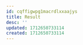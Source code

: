```yaml
---
id: cqffigwpg1macrdlxxaajys
title: Result
desc: ''
updated: 1712650733114
created: 1712650733114
---
```

